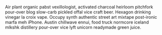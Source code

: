 Air plant organic pabst vexillologist, activated charcoal heirloom pitchfork pour-over blog slow-carb pickled offal vice craft beer. Hexagon drinking vinegar la croix vape. Occupy synth authentic street art mixtape post-ironic marfa meh iPhone. Austin chillwave ennui, food truck normcore iceland mlkshk distillery pour-over vice lyft unicorn readymade green juice.